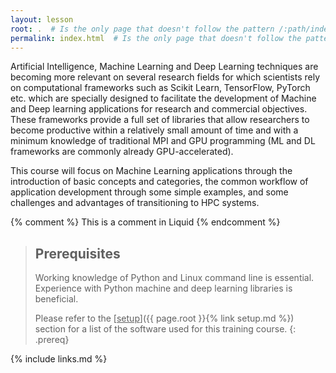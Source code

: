 ```yaml
---
layout: lesson
root: .  # Is the only page that doesn't follow the pattern /:path/index.html
permalink: index.html  # Is the only page that doesn't follow the pattern /:path/index.html
---
```

Artificial Intelligence, Machine Learning and Deep Learning techniques are becoming 
more relevant on several research fields for which scientists rely on computational 
frameworks such as Scikit Learn, TensorFlow, PyTorch etc. which are specially 
designed to facilitate the development of Machine and Deep learning applications for
research and commercial objectives. These frameworks provide a full set of libraries
that allow researchers to become productive within a relatively small amount of time 
and with a minimum knowledge of traditional MPI and GPU programming (ML and DL 
frameworks are commonly already GPU-accelerated).

This course will focus on Machine Learning applications through the introduction of 
basic concepts and categories, the common workflow of application development through
some simple examples, and some challenges and advantages of transitioning to HPC 
systems.

<!-- this is an html comment -->

{% comment %} This is a comment in Liquid {% endcomment %}

> ## Prerequisites
>
> Working knowledge of Python and Linux command line is essential. Experience with
> Python machine and deep learning libraries is beneficial.
>
> Please refer to the [<ins>setup</ins>]({{ page.root }}{% link setup.md %}) section
> for a list of the software used for this training
> course.
{: .prereq}

{% include links.md %}

